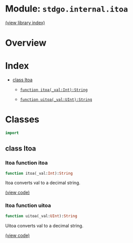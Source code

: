 # Module: `stdgo.internal.itoa`

[(view library index)](../../stdgo.md)


# Overview


# Index


- [class Itoa](<#class-itoa>)

  - [`function itoa(_val:Int):String`](<#itoa-function-itoa>)

  - [`function uitoa(_val:UInt):String`](<#itoa-function-uitoa>)

# Classes


```haxe
import
```


## class Itoa


### Itoa function itoa


```haxe
function itoa(_val:Int):String
```



Itoa converts val to a decimal string.  

[\(view code\)](<./Itoa.hx#L6>)


### Itoa function uitoa


```haxe
function uitoa(_val:UInt):String
```



Uitoa converts val to a decimal string.  

[\(view code\)](<./Itoa.hx#L12>)


